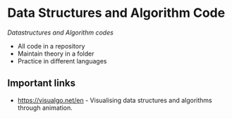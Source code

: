 # Data Structures and Algorithm Code
*Datastructures and Algorithm codes*  
* All code in a repository
* Maintain theory in a folder
* Practice in different languages

## Important links
* https://visualgo.net/en - Visualising  data structures and algorithms through animation. 
